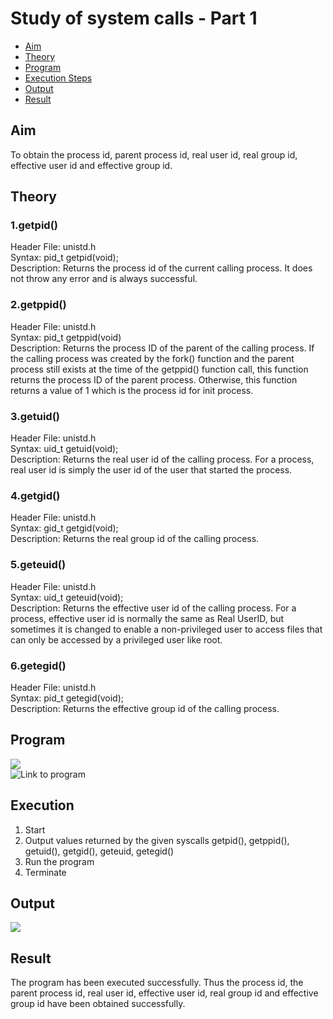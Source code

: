 # Study of system calls - Part 1

* [Aim](#Aim)
* [Theory](#Theory)
* [Program](#Program)
* [Execution Steps](#Execution)
* [Output](#Output)
* [Result](#Result)

## Aim
To obtain the process id, parent process id, real user id, real group id, effective user id and effective group id. 

## Theory
### 1.getpid()
Header File: unistd.h\
Syntax: pid_t getpid(void);\
Description: Returns the process id of the current calling process. It does not throw any error and is always successful. 
### 2.getppid()
Header File: unistd.h\
Syntax: pid_t getppid(void)\
Description: Returns the process ID of the parent of the calling process. If the calling process was created by the fork() function and the parent process still exists at the time of the getppid() function call, this function returns the process ID of the parent process. Otherwise, this function returns a value of 1 which is the process id for init process.

### 3.getuid()
Header File: unistd.h\
Syntax:  uid_t getuid(void);\
Description: Returns the real user id of the calling process. For a process, real user id is simply the user id of the user that started the process.
### 4.getgid()
Header File: unistd.h\
Syntax: gid_t getgid(void);\
Description: Returns the real group id of the calling process. 
### 5.geteuid()
Header File: unistd.h\
Syntax: uid_t geteuid(void); \
Description: Returns the effective user id of the calling process. For a process, effective user id is normally the same as Real UserID, but sometimes it is changed to enable a non-privileged user to access files that can only be accessed by a privileged user like root.
        

### 6.getegid()
Header File: unistd.h\
Syntax: pid_t getegid(void);\
Description: Returns the effective group id of the calling process. 


## Program
![](https://i.imgur.com/WpjEdT5.png)\
![Link to program](https://github.com/vhawk19/NetworkProgrammingLab/blob/main/cycle_1/sys_calls.go)


## Execution
1. Start
2. Output values returned by the given syscalls getpid(), getppid(), getuid(), getgid(), geteuid, getegid()
3. Run the program
4. Terminate
        
## Output
![](https://i.imgur.com/Q89fnLh.png)

## Result
The program has been executed successfully. Thus the process id, the parent process id, real user id, effective user id, real group id and effective group id have been obtained successfully. 
